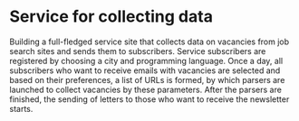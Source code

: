 # Service for collecting data

Building a full-fledged service site that collects data on vacancies from job search sites and sends them to subscribers. Service subscribers are registered by choosing a city and programming language. Once a day, all subscribers who want to receive emails with vacancies are selected and based on their preferences, a list of URLs is formed, by which parsers are launched to collect vacancies by these parameters. After the parsers are finished, the sending of letters to those who want to receive the newsletter starts.